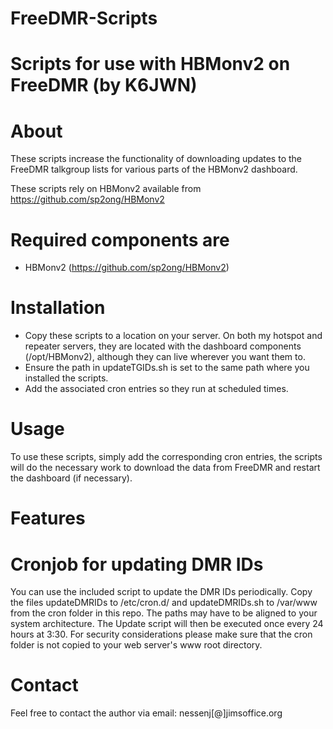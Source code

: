 # FreeDMR-Scripts
Scripts for use with HBMonv2 on FreeDMR (by K6JWN)
==================================================

About
=====
These scripts increase the functionality of downloading updates to the FreeDMR talkgroup lists for various parts of the HBMonv2 dashboard.

These scripts rely on HBMonv2 available from https://github.com/sp2ong/HBMonv2

Required components are
=======================
* HBMonv2 (https://github.com/sp2ong/HBMonv2)


Installation
============
* Copy these scripts to a location on your server.  On both my hotspot and repeater servers, they are located with the dashboard components (/opt/HBMonv2), although they can live wherever you want them to.
* Ensure the path in updateTGIDs.sh is set to the same path where you installed the scripts.
* Add the associated cron entries so they run at scheduled times.


Usage
=====
To use these scripts, simply add the corresponding cron entries, the scripts will do the necessary work to download the data from FreeDMR and restart the dashboard (if necessary).

Features
========


Cronjob for updating DMR IDs
============================
You can use the included script to update the DMR IDs periodically. Copy the files updateDMRIDs to /etc/cron.d/ and updateDMRIDs.sh to /var/www from the cron folder in this repo. The paths may have to be aligned to your system architecture. The Update script will then be executed once every 24 hours at 3:30. For security considerations please make sure that the cron folder is not copied to your web server's www root directory.

Contact
=======
Feel free to contact the author via email: nessenj[@]jimsoffice.org
